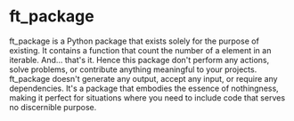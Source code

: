 # ft_package

ft_package is a Python package that exists solely for the purpose of existing. It contains a function that count the number of a element in an iterable. And... that's it. Hence this package don't perform any actions, solve problems, or contribute anything meaningful to your projects. ft_package doesn't generate any output, accept any input, or require any dependencies. It's a package that embodies the essence of nothingness, making it perfect for situations where you need to include code that serves no discernible purpose.
